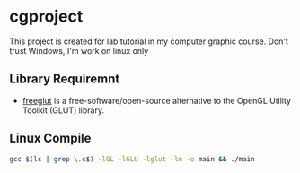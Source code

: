 # cgproject

This project is created for lab tutorial in my computer graphic course. Don't trust Windows, I'm work on linux only
## Library Requiremnt
- [freeglut](http://freeglut.sourceforge.net/) is a free-software/open-source alternative to the OpenGL Utility Toolkit (GLUT) library.

## Linux Compile
```sh
gcc $(ls | grep \.c$) -lGL -lGLU -lglut -lm -o main && ./main
```
